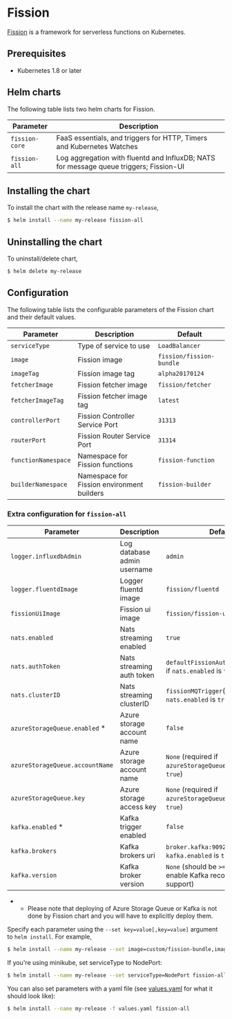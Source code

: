 # Fission

[Fission](http://fission.io/) is a framework for serverless functions on Kubernetes.


## Prerequisites

- Kubernetes 1.8 or later


## Helm charts

The following table lists two helm charts for Fission.

| Parameter      | Description                                                                            |
| ---------------| ---------------------------------------------------------------------------------------|
| `fission-core` | FaaS essentials, and triggers for HTTP, Timers and Kubernetes Watches                  |
| `fission-all`  | Log aggregation with fluentd and InfluxDB; NATS for message queue triggers; Fission-UI |

## Installing the chart

To install the chart with the release name `my-release`,

```bash
$ helm install --name my-release fission-all
```

## Uninstalling the chart

To uninstall/delete chart,

```bash
$ helm delete my-release
```

## Configuration

The following table lists the configurable parameters of the Fission chart and their default values.

| Parameter           | Description                                | Default                  |
| ------------------- | ------------------------------------------ | ------------------------ |
| `serviceType`       | Type of service to use                     | `LoadBalancer`           |
| `image`             | Fission image                              | `fission/fission-bundle` |
| `imageTag`          | Fission image tag                          | `alpha20170124`          |
| `fetcherImage`      | Fission fetcher image                      | `fission/fetcher`        |
| `fetcherImageTag`   | Fission fetcher image tag                  | `latest`                 |
| `controllerPort`    | Fission Controller Service Port            | `31313`                  |
| `routerPort`        | Fission Router Service Port                | `31314`                  |
| `functionNamespace` | Namespace for Fission functions            | `fission-function`       |
| `builderNamespace`  | Namespace for Fission environment builders | `fission-builder`        |

### Extra configuration for `fission-all`

| Parameter                       | Description                 | Default                                                                 |
| ------------------------------- | --------------------------- | ----------------------------------------------------------              |
| `logger.influxdbAdmin`          | Log database admin username | `admin`                                                                 |
| `logger.fluentdImage`           | Logger fluentd image        | `fission/fluentd`                                                       |
| `fissionUiImage`                | Fission ui image            | `fission/fission-ui:0.1.0`                                              |
| `nats.enabled`                  | Nats streaming enabled      | `true`                                                                  |
| `nats.authToken`                | Nats streaming auth token   | `defaultFissionAuthToken`(required if `nats.enabled` is `true`)         |
| `nats.clusterID`                | Nats streaming clusterID    | `fissionMQTrigger`(required if `nats.enabled` is `true`)                |
| `azureStorageQueue.enabled` *   | Azure storage account name  | `false`                                                                 |
| `azureStorageQueue.accountName` | Azure storage account name  | `None` (required if `azureStorageQueue.enabled` is `true`)              |
| `azureStorageQueue.key`         | Azure storage access key    | `None` (required if `azureStorageQueue.enabled` is `true`)              |
| `kafka.enabled` *               | Kafka trigger enabled       | `false`                                                                 |
| `kafka.brokers`                 | Kafka brokers uri           | `broker.kafka:9092`  (required if `kafka.enabled` is `true`)            |
| `kafka.version`                 | Kafka broker version        | `None` (should be `>= 0.11.0.0` to enable Kafka record headers support) |

* - Please note that deploying of Azure Storage Queue or Kafka is not done by Fission chart and you will have to explicitly deploy them.

Specify each parameter using the `--set key=value[,key=value]` argument to `helm install`. For example,

```bash
$ helm install --name my-release --set image=custom/fission-bundle,imageTag=v1 fission-all
```

If you're using minikube, set serviceType to NodePort:

```bash
$ helm install --name my-release --set serviceType=NodePort fission-all
```

You can also set parameters with a yaml file (see [values.yaml](fission-all/values.yaml) for
what it should look like):

```bash
$ helm install --name my-release -f values.yaml fission-all
```
